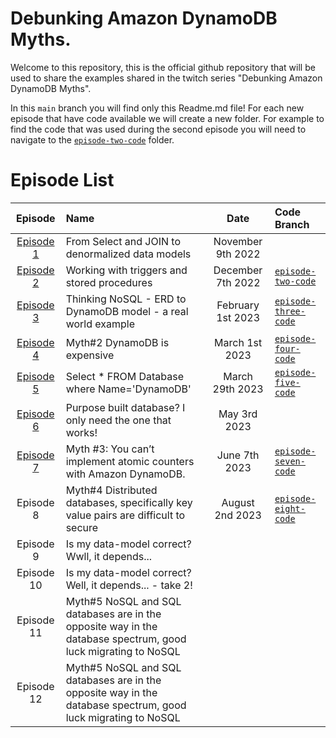 <!-- /*
 * Copyright Amazon.com, Inc. or its affiliates. All Rights Reserved.
 * SPDX-License-Identifier: MIT-0
 *
 * Permission is hereby granted, free of charge, to any person obtaining a copy of this
 * software and associated documentation files (the "Software"), to deal in the Software
 * without restriction, including without limitation the rights to use, copy, modify,
 * merge, publish, distribute, sublicense, and/or sell copies of the Software, and to
 * permit persons to whom the Software is furnished to do so.
 *
 * THE SOFTWARE IS PROVIDED "AS IS", WITHOUT WARRANTY OF ANY KIND, EXPRESS OR IMPLIED,
 * INCLUDING BUT NOT LIMITED TO THE WARRANTIES OF MERCHANTABILITY, FITNESS FOR A
 * PARTICULAR PURPOSE AND NONINFRINGEMENT. IN NO EVENT SHALL THE AUTHORS OR COPYRIGHT
 * HOLDERS BE LIABLE FOR ANY CLAIM, DAMAGES OR OTHER LIABILITY, WHETHER IN AN ACTION
 * OF CONTRACT, TORT OR OTHERWISE, ARISING FROM, OUT OF OR IN CONNECTION WITH THE
 * SOFTWARE OR THE USE OR OTHER DEALINGS IN THE SOFTWARE.
 */ -->

# Debunking Amazon DynamoDB Myths.

Welcome to this repository, this is the official github repository that will be used to share the examples shared in the twitch series "Debunking Amazon DynamoDB Myths".

In this `main` branch you will find only this Readme.md file! For each new episode that have code available we will create a new folder. For example to find the code that was used during the second episode you will need to navigate to the [`episode-two-code`](https://github.com/aws-samples/dynamodb-debunking-myths/tree/main/episode-two) folder.

# Episode List

|                       Episode                        | Name                                                                                                          |       Date        | Code Branch                                                                                             |
| :--------------------------------------------------: | :------------------------------------------------------------------------------------------------------------ | :---------------: | :------------------------------------------------------------------------------------------------------ |
| [Episode 1](https://www.twitch.tv/videos/1648201291) | From Select and JOIN to denormalized data models                                                              | November 9th 2022 |                                                                                                         |
| [Episode 2](https://www.twitch.tv/videos/1673071524) | Working with triggers and stored procedures                                                                   | December 7th 2022 | [`episode-two-code`](https://github.com/aws-samples/dynamodb-debunking-myths/tree/main/episode-two)     |
| [Episode 3](https://www.twitch.tv/videos/1725212180) | Thinking NoSQL - ERD to DynamoDB model - a real world example                                                 | February 1st 2023 | [`episode-three-code`](https://github.com/aws-samples/dynamodb-debunking-myths/tree/main/episode-three) |
| [Episode 4](https://www.twitch.tv/videos/1757375715) | Myth#2 DynamoDB is expensive                                                                                  |  March 1st 2023   | [`episode-four-code`](https://github.com/aws-samples/dynamodb-reports-denormalization-sample)           |
| [Episode 5](https://www.twitch.tv/videos/1779067165) | Select \* FROM Database where Name='DynamoDB'                                                                 |  March 29th 2023  | [`episode-five-code`](https://github.com/aws-samples/dynamodb-debunking-myths/tree/main/episode-five)   |
| [Episode 6](https://www.twitch.tv/videos/1810523556) | Purpose built database? I only need the one that works!                                                       |   May 3rd 2023    |                                                                                                         |
| [Episode 7](https://www.twitch.tv/videos/1864902913) | Myth #3: You can’t implement atomic counters with Amazon DynamoDB.                                            |   June 7th 2023   | [`episode-seven-code`](https://github.com/aws-samples/dynamodb-debunking-myths/tree/main/episode-seven) |
|                      Episode 8                       | Myth#4 Distributed databases, specifically key value pairs are difficult to secure                            |  August 2nd 2023  | [`episode-eight-code`](https://github.com/aws-samples/dynamodb-debunking-myths/tree/main/episode-eight) |
|                      Episode 9                       | Is my data-model correct? Wwll, it depends...                                                                 |                   |                                                                                                         |
|                      Episode 10                      | Is my data-model correct? Well, it depends... - take 2!                                                       |                   |                                                                                                         |
|                      Episode 11                      | Myth#5 NoSQL and SQL databases are in the opposite way in the database spectrum, good luck migrating to NoSQL |                   |                                                                                                         |
|                      Episode 12                      | Myth#5 NoSQL and SQL databases are in the opposite way in the database spectrum, good luck migrating to NoSQL |                   |                                                                                                         |
